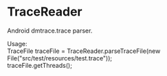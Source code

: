 # TraceReader

Android dmtrace.trace parser.

Usage: <br/>
TraceFile traceFile = TraceReader.parseTraceFile(new File("src/test/resources/test.trace"));<br />
traceFile.getThreads();
